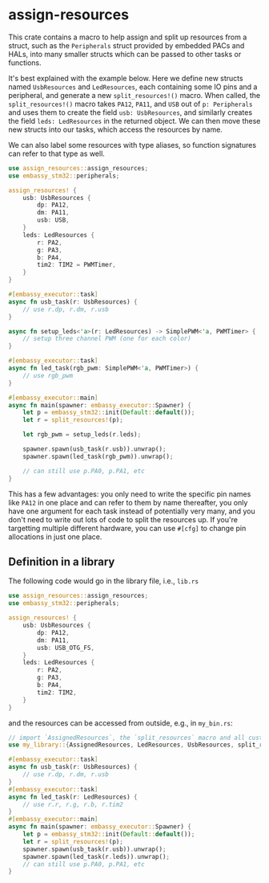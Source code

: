 # assign-resources

This crate contains a macro to help assign and split up resources from a
struct, such as the `Peripherals` struct provided by embedded PACs and HALs,
into many smaller structs which can be passed to other tasks or functions.

It's best explained with the example below. Here we define new structs named
`UsbResources` and `LedResources`, each containing some IO pins and a
peripheral, and generate a new `split_resources!()` macro. When called,
the `split_resources!()` macro takes `PA12`, `PA11`, and `USB` out of
`p: Peripherals` and uses them to create the field `usb: UsbResources`, and
similarly creates the field `leds: LedResources` in the returned object. We can
then move these new structs into our tasks, which access the resources by name.

We can also label some resources with type aliases, so function signatures can
refer to that type as well.

```rust
use assign_resources::assign_resources;
use embassy_stm32::peripherals;

assign_resources! {
    usb: UsbResources {
        dp: PA12,
        dm: PA11,
        usb: USB,
    }
    leds: LedResources {
        r: PA2,
        g: PA3,
        b: PA4,
        tim2: TIM2 = PWMTimer,
    }
}

#[embassy_executor::task]
async fn usb_task(r: UsbResources) {
    // use r.dp, r.dm, r.usb
}

async fn setup_leds<'a>(r: LedResources) -> SimplePWM<'a, PWMTimer> {
    // setup three channel PWM (one for each color)
}

#[embassy_executor::task]
async fn led_task(rgb_pwm: SimplePWM<'a, PWMTimer>) {
    // use rgb_pwm
}

#[embassy_executor::main]
async fn main(spawner: embassy_executor::Spawner) {
    let p = embassy_stm32::init(Default::default());
    let r = split_resources!(p);

    let rgb_pwm = setup_leds(r.leds);

    spawner.spawn(usb_task(r.usb)).unwrap();
    spawner.spawn(led_task(rgb_pwm)).unwrap();

    // can still use p.PA0, p.PA1, etc
}
```

This has a few advantages: you only need to write the specific pin names like
`PA12` in one place and can refer to them by name thereafter, you only have one
argument for each task instead of potentially very many, and you don't need
to write out lots of code to split the resources up. If you're targetting
multiple different hardware, you can use `#[cfg]` to change pin allocations
in just one place.


## Definition in a library
The following code would go in the library file, i.e., `lib.rs`
```rust
use assign_resources::assign_resources;
use embassy_stm32::peripherals;

assign_resources! {
    usb: UsbResources {
        dp: PA12,
        dm: PA11,
        usb: USB_OTG_FS,
    }
    leds: LedResources {
        r: PA2,
        g: PA3,
        b: PA4,
        tim2: TIM2,
    }
}
```

and the resources can be accessed from outside, e.g., in `my_bin.rs`:
```rust
// import `AssignedResources`, the `split_resources` macro and all custom resources structs from the library
use my_library::{AssignedResources, LedResources, UsbResources, split_resources};

#[embassy_executor::task]
async fn usb_task(r: UsbResources) {
    // use r.dp, r.dm, r.usb
}
#[embassy_executor::task]
async fn led_task(r: LedResources) {
    // use r.r, r.g, r.b, r.tim2
}
#[embassy_executor::main]
async fn main(spawner: embassy_executor::Spawner) {
    let p = embassy_stm32::init(Default::default());
    let r = split_resources!(p);
    spawner.spawn(usb_task(r.usb)).unwrap();
    spawner.spawn(led_task(r.leds)).unwrap();
    // can still use p.PA0, p.PA1, etc
}
``````